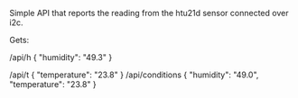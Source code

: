 Simple API that reports the reading from the htu21d sensor connected over i2c. 

Gets: 

/api/h
{
    "humidity": "49.3"
}

/api/t
{
    "temperature": "23.8"
}
/api/conditions
{
    "humidity": "49.0",
    "temperature": "23.8"
}